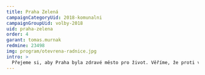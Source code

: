 ```yaml
---
title: Praha Zelená
campaignCategoryUid: 2018-komunalni
campaignGroupUid: volby-2018
uid: praha-zelena
order: 4
garant: tomas.murnak
redmine: 23498
img: program/otevrena-radnice.jpg
intro: >
  Přejeme si, aby Praha byla zdravé město pro život. Věříme, že proti vedrům pomohou stromy a voda... že zeleň místo betonu vyčistí vzduch. Proto vysadíme více stromů v ulicích a zároveň doplníme rekreační divočinu kolem metropole. Celkem je naším cílem vysadit milion stromů pro Prahu! Není to jednoduché a nepůjde to přes noc. Nicméně za první pololetí roku 2019 bylo v Praze vysazeno 160 tisíc nových stromů a vzniklo tak téměř 26 hektarů nových lesů! Většinou šlo o zalesnění původní zemědělské půdy. Nové stromy jsou však vysazovány také ve stávajících parcích a sadech.<br/><br/> Magistrát se rovněž přihlásil k závěrům zprávy Mezivládního panelu pro klimatickou změnu při OSN a vyhlásil vlastní Klimatický závazek. Pro plánování a přípravu konkrétních opatření ustanovilo město Komisi pro udržitelnou energii a klima, která bude fungovat ve čtyřech samostatných pracovních skupinách se zastoupením nejvyššího politického vedení města. Přejeme si, abychom předali Prahu našim dětem v lepším stavu, než je dnes.
---
```

